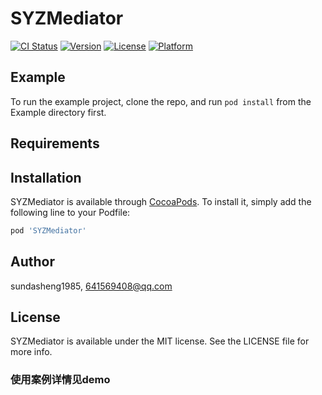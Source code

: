 # SYZMediator

[![CI Status](https://img.shields.io/travis/sundasheng1985/SYZMediator.svg?style=flat)](https://travis-ci.org/sundasheng1985/SYZMediator)
[![Version](https://img.shields.io/cocoapods/v/SYZMediator.svg?style=flat)](https://cocoapods.org/pods/SYZMediator)
[![License](https://img.shields.io/cocoapods/l/SYZMediator.svg?style=flat)](https://cocoapods.org/pods/SYZMediator)
[![Platform](https://img.shields.io/cocoapods/p/SYZMediator.svg?style=flat)](https://cocoapods.org/pods/SYZMediator)

## Example

To run the example project, clone the repo, and run `pod install` from the Example directory first.

## Requirements

## Installation

SYZMediator is available through [CocoaPods](https://cocoapods.org). To install
it, simply add the following line to your Podfile:

```ruby
pod 'SYZMediator'
```

## Author

sundasheng1985, 641569408@qq.com

## License

SYZMediator is available under the MIT license. See the LICENSE file for more info.

### 使用案例详情见demo
